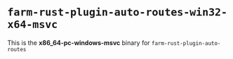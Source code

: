 # `farm-rust-plugin-auto-routes-win32-x64-msvc`

This is the **x86_64-pc-windows-msvc** binary for `farm-rust-plugin-auto-routes`
